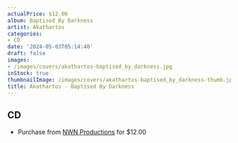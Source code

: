 ```yaml
---
actualPrice: $12.00
album: Baptised By Darkness
artist: Akathartos
categories:
- CD
date: '2024-05-03T05:14:40'
draft: false
images:
- /images/covers/akathartos-baptised_by_darkness.jpg
inStock: true
thumbnailImage: /images/covers/akathartos-baptised_by_darkness-thumb.jpg
title: Akathartos - Baptised By Darkness
---
```


## CD
* Purchase from [NWN Productions](http://shop.nwnprod.com/index.php?route=product/product&path=93&product_id=45459&sort=pd.name&order=ASC) for $12.00
